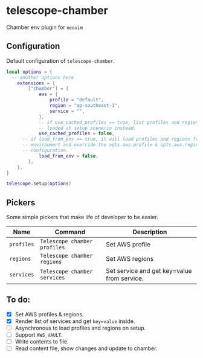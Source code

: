 # telescope-chamber

Chamber env plugin for `neovim`

## Configuration

Default configuration of `telescope-chamber`.

```lua
local options = {
  -- another options here
	extensions = {
		["chamber"] = {
			aws = {
				profile = "default",
				region = "ap-southeast-1",
				service = "",
			},
			-- if use_cached_profiles == true, list profiles and regions will be
			-- loaded at setup scenerio instead.
			use_cached_profiles = false,
      -- if load_from_env == true, it will load profiles and regions from
      -- environment and override the opts.aws.profile & opts.aws.region
      -- configuration.
			load_from_env = false,
		},
	},
}

telescope.setup(options)
```

## Pickers

Some simple pickers that make life of developer to be easier.

| Name       | Command                      | Description                                 |
| ---------- | ---------------------------- | ------------------------------------------- |
| `profiles` | `Telescope chamber profiles` | Set AWS profile                             |
| `regions`  | `Telescope chamber regions`  | Set AWS regions                             |
| `services` | `Telescope chamber services` | Set service and get key=value from service. |

## To do:

- [x] Set AWS profiles & regions.
- [x] Render list of services and get `key=value` inside.
- [ ] Asynchronous to load profiles and regions on setup.
- [ ] Support `AWS_VAULT`.
- [ ] Write contents to file.
- [ ] Read content file, show changes and update to chamber.
